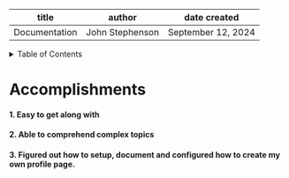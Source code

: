 | title | author | date created
| -------- | ------- | -------|
| Documentation | John Stephenson | September 12, 2024 |  
   
<!--
# Table of Contents  
-->
<details>  
<summary>Table of Contents</summary>  

[Accomplishments](#accomplishments)  
</details>  
<h1>Accomplishments</h1> 
    <h4>1. Easy to get along with</h4>  
    <h4>2. Able to comprehend complex topics</h4>  
    <h4>3. Figured out how to setup, document and configured how to create my own profile page.
   